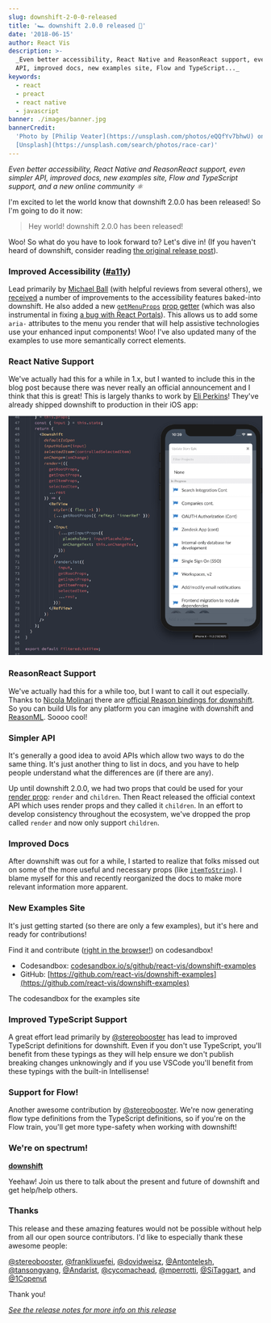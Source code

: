 ```yaml
---
slug: downshift-2-0-0-released
title: '🏎 downshift 2.0.0 released 🎉'
date: '2018-06-15'
author: React Vis
description: >-
  _Even better accessibility, React Native and ReasonReact support, even simpler
  API, improved docs, new examples site, Flow and TypeScript..._
keywords:
  - react
  - preact
  - react native
  - javascript
banner: ./images/banner.jpg
bannerCredit:
  'Photo by [Philip Veater](https://unsplash.com/photos/eQQfYv7bhwU) on
  [Unsplash](https://unsplash.com/search/photos/race-car)'
---
```


_Even better accessibility, React Native and ReasonReact support, even simpler
API, improved docs, new examples site, Flow and TypeScript support, and a new
online community ⚛️_

I'm excited to let the world know that downshift 2.0.0 has been released! So I'm
going to do it now:

> Hey world! downshift 2.0.0 has been released!

Woo! So what do you have to look forward to? Let's dive in! (If you haven't
heard of downshift, consider reading
[the original release post](/blog/introducing-downshift-for-react)).

### Improved Accessibility ([**#a11y**](https://twitter.com/hashtag/a11y))

Lead primarily by [Michael Ball](https://github.com/cycomachead) (with helpful
reviews from several others), we
[received](https://github.com/downshift-js/downshift/pull/285) a number of
improvements to the accessibility features baked-into downshift. He also added a
new
[`getMenuProps`](https://github.com/downshift-js/downshift/blob/master/README.md#getmenuprops)
[prop getter](/blog/how-to-give-rendering-control-to-users-with-prop-getters)
(which was also instrumental in fixing
[a bug with React Portals](https://github.com/downshift-js/downshift/issues/287)).
This allows us to add some `aria-` attributes to the menu you render that will
help assistive technologies use your enhanced input components! Woo! I've also
updated many of the examples to use more semantically correct elements.

### React Native Support

We've actually had this for a while in 1.x, but I wanted to include this in the
blog post because there was never really an official announcement and I think
that this is great! This is largely thanks to work by
[Eli Perkins](https://github.com/eliperkins)! They've already shipped downshift
to production in their iOS app:

[![Screenshot of downshift code in React Native from Eli](./images/0.png)](https://github.com/downshift-js/downshift/issues/185#issuecomment-365965566)

### ReasonReact Support

We've actually had this for a while too, but I want to call it out especially.
Thanks to [Nicola Molinari](https://github.com/emmenko) there are
[official Reason bindings for downshift](https://github.com/downshift-js/downshift/blob/master/README.md#bindings-for-reasonml).
So you can build UIs for any platform you can imagine with downshift and
[ReasonML](https://reasonml.github.io). Soooo cool!

### Simpler API

It's generally a good idea to avoid APIs which allow two ways to do the same
thing. It's just another thing to list in docs, and you have to help people
understand what the differences are (if there are any).

Up until downshift 2.0.0, we had two props that could be used for your
[render prop](https://cdb.reacttraining.com/use-a-render-prop-50de598f11ce):
`render` and `children`. Then React released the official context API which uses
render props and they called it `children`. In an effort to develop consistency
throughout the ecosystem, we've dropped the prop called `render` and now only
support `children`.

### Improved Docs

After downshift was out for a while, I started to realize that folks missed out
on some of the more useful and necessary props (like
[`itemToString`](https://github.com/downshift-js/downshift/blob/master/README.md#itemtostring)).
I blame myself for this and recently reorganized the docs to make more relevant
information more apparent.

### New Examples Site

It's just getting started (so there are only a few examples), but it's here and
ready for contributions!

Find it and contribute
([right in the browser!](https://hackernoon.com/announcing-codesandbox-2-0-938cff3a0fcb))
on codesandbox!

- Codesandbox:
  [codesandbox.io/s/github/react-vis/downshift-examples](https://codesandbox.io/s/github/react-vis/downshift-examples)
- GitHub:
  [https://github.com/react-vis/downshift-examples](https://github.com/react-vis/downshift-examples)

<figcaption>The codesandbox for the examples site</figcaption>

### Improved TypeScript Support

A great effort lead primarily by
[@stereobooster](https://github.com/stereobooster) has lead to improved
TypeScript definitions for downshift. Even if you don't use TypeScript, you'll
benefit from these typings as they will help ensure we don't publish breaking
changes unknowingly and if you use VSCode you'll benefit from these typings with
the built-in Intellisense!

### Support for Flow!

Another awesome contribution by
[@stereobooster](https://github.com/stereobooster). We're now generating flow
type definitions from the TypeScript definitions, so if you're on the Flow
train, you'll get more type-safety when working with downshift!

### We're on spectrum!

[**downshift**](https://spectrum.chat/downshift)

Yeehaw! Join us there to talk about the present and future of downshift and get
help/help others.

### Thanks

This release and these amazing features would not be possible without help from
all our open source contributors. I'd like to especially thank these awesome
people:

[@stereobooster](https://github.com/stereobooster),
[@franklixuefei](https://github.com/franklixuefei),
[@dovidweisz](https://github.com/dovidweisz),
[@Antontelesh](https://github.com/Antontelesh),
[@tansongyang](https://github.com/tansongyang),
[@Andarist](https://github.com/Andarist),
[@cycomachead](https://github.com/cycomachead),
[@mperrotti](https://github.com/mperrotti),
[@SiTaggart](https://github.com/SiTaggart), and
[@1Copenut](https://github.com/1Copenut)

Thank you!

[_See the release notes for more info on this release_](https://github.com/downshift-js/downshift/releases/tag/v2.0.0)
